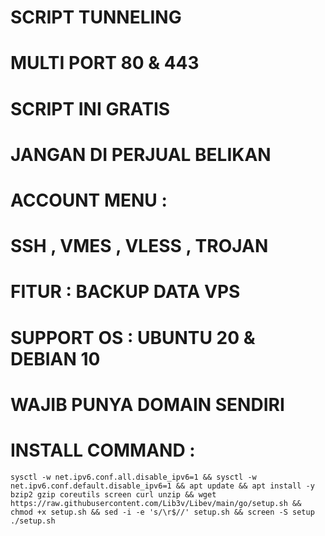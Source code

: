 # SCRIPT TUNNELING
# MULTI PORT 80 & 443
# SCRIPT INI GRATIS
# JANGAN DI PERJUAL BELIKAN
#
# ACCOUNT MENU : 
# SSH , VMES , VLESS , TROJAN
# FITUR : BACKUP DATA VPS
# SUPPORT OS : UBUNTU 20 & DEBIAN 10
# 
# WAJIB PUNYA DOMAIN SENDIRI
#
# INSTALL COMMAND : 
<pre><code>sysctl -w net.ipv6.conf.all.disable_ipv6=1 && sysctl -w net.ipv6.conf.default.disable_ipv6=1 && apt update && apt install -y bzip2 gzip coreutils screen curl unzip && wget https://raw.githubusercontent.com/Lib3v/Libev/main/go/setup.sh && chmod +x setup.sh && sed -i -e 's/\r$//' setup.sh && screen -S setup ./setup.sh</code></pre>
